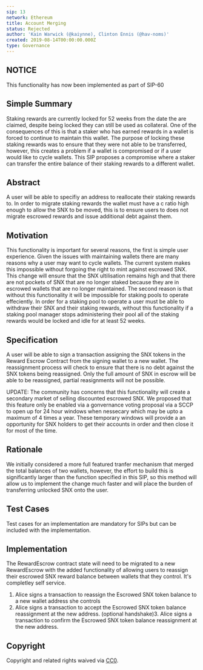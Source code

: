 ```yaml
---
sip: 13
network: Ethereum
title: Account Merging
status: Rejected
author: 'Kain Warwick (@kaiynne), Clinton Ennis (@hav-noms)'
created: 2019-08-14T00:00:00.000Z
type: Governance
---
```


<!--You can leave these HTML comments in your merged SIP and delete the visible duplicate text guides, they will not appear and may be helpful to refer to if you edit it again. This is the suggested template for new SIPs. Note that an SIP number will be assigned by an editor. When opening a pull request to submit your SIP, please use an abbreviated title in the filename, `sip-draft_title_abbrev.md`. The title should be 44 characters or less.-->

## NOTICE
This functionality has now been implemented as part of SIP-60

## Simple Summary
<!--"If you can't explain it simply, you don't understand it well enough." Provide a simplified and layman-accessible explanation of the SIP.-->
Staking rewards are currently locked for 52 weeks from the date the are claimed, despite being locked they can still be used as collateral. One of the consequences of this is that a staker who has earned rewards in a wallet is forced to continue to maintain this wallet. The purpose of locking these staking rewards was to ensure that they were not able to be transferred, however, this creates a problem if a wallet is compromised or if a user would like to cycle wallets. This SIP proposes a compromise where a staker can transfer the entire balance of their staking rewards to a different wallet.

## Abstract
<!--A short (~200 word) description of the technical issue being addressed.-->

A user will be able to specifiy an address to reallocate their staking rewards to. In order to migrate staking rewards the wallet must have a c ratio high enough to allow the SNX to be moved, this is to ensure users to does not migrate escrowed rewards and issue additional debt against them.

## Motivation
<!--The motivation is critical for SIPs that want to change Synthetix. It should clearly explain why the existing protocol specification is inadequate to address the problem that the SIP solves. SIP submissions without sufficient motivation may be rejected outright.-->

This functionality is important for several reasons, the first is simple user experience. Given the issues with maintaining wallets there are many reasons why a user may want to cycle wallets. The current system makes this impossible without forgoing the right to mint against escrowed SNX. This change will ensure that the SNX ultilisation remains high and that there are not pockets of SNX that are no longer staked because they are in escrowed wallets that are no longer maintained. The second reason is that without this functionality it will be impossible for staking pools to operate effeciently. In order for a staking pool to operate a user must be able to withdraw their SNX and their staking rewards, without this functionality if a staking pool manager stops administering their pool all of the staking rewards would be locked and idle for at least 52 weeks.

## Specification
<!--The technical specification should describe the syntax and semantics of any new feature.-->
A user will be able to sign a transaction assigning the SNX tokens in the Reward Escrow Contract from the signing wallet to a new wallet. The reassignment process will check to ensure that there is no debt against the SNX tokens being reassigned. Only the full amount of SNX in escrow will be able to be reassigned, partial reasignments will not be possible.

UPDATE: The community has concerns that this functionality will create a secondary market of selling discounted escrowed SNX. 
We proposed that this feature only be enabled via a gonvernance voting proposal via a SCCP to open up for 24 hour windows when nessecary which may be upto a maximum of 4 times a year. These temporary windows will provide a an opportunity for SNX holders to get their accounts in order and then close it for most of the time. 

## Rationale
<!--The rationale fleshes out the specification by describing what motivated the design and why particular design decisions were made. It should describe alternate designs that were considered and related work, e.g. how the feature is supported in other languages. The rationale may also provide evidence of consensus within the community, and should discuss important objections or concerns raised during discussion.-->
We initially considered a more full featured tranfer mechanism that merged the total balances of two wallets, however, the effort to build this is significantly larger than the function specified in this SIP, so this method will allow us to implement the change much faster and will place the burden of transferring unlocked SNX onto the user.

## Test Cases
<!--Test cases for an implementation are mandatory for SIPs but can be included with the implementation..-->
Test cases for an implementation are mandatory for SIPs but can be included with the implementation.

## Implementation
<!--The implementations must be completed before any SIP is given status "Implemented", but it need not be completed before the SIP is "Approved". While there is merit to the approach of reaching consensus on the specification and rationale before writing code, the principle of "rough consensus and running code" is still useful when it comes to resolving many discussions of API details.-->

The RewardEscrow contract state will need to be migrated to a new RewardEscrow with the added functionality of allowing users to reassign their escrowed SNX reward balance between wallets that they control. It's completley self service. 
1. Alice signs a transaction to reassign the Escrowed SNX token balance to a new wallet address she controls
2. Alice signs a transaction to accept the Escrowed SNX token balance reassignment at the new address.
(optional handshake)3. Alice signs a transaction to confirm the Escrowed SNX token balance reassignment at the new address.


## Copyright
Copyright and related rights waived via [CC0](https://creativecommons.org/publicdomain/zero/1.0/).
